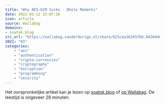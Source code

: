 ```yaml
---
title: "Why AES-GCM Sucks - Dhole Moments"
date: 2022-03-12 15:07:16
icon: article
source: Wallabag
domains:
- soatok.blog
src_url: "https://wallabag.sanderdorigo.nl/share/625cea36265f66.04264464"
2022: "03"
categories:
    - "aes"
    - "authentication"
    - "crypto-currencies"
    - "cryptography"
    - "encryption"
    - "programming"
    - "security"
---
```

Het oorspronkelijke artikel kan je lezen op [soatok.blog](https://soatok.blog/2020/05/13/why-aes-gcm-sucks/) of [op Wallabag](https://wallabag.sanderdorigo.nl/share/625cea36265f66.04264464). De leestijd is ongeveer 28 minuten.